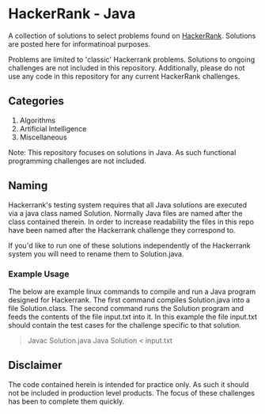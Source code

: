 HackerRank - Java
================
A collection of solutions to select problems found on [HackerRank](http://hackerrank.com/). Solutions are posted here for informatinoal purposes. 

Problems are limited to 'classic' Hackerrank problems. Solutions to ongoing challenges are not included in this repository. Additionally, please do not use any code in this repository for any current HackerRank challenges. 

## Categories
1. Algorithms
2. Artificial Intelligence
3. Miscellaneous

Note: This repository focuses on solutions in Java. As such functional programming challenges are not included.

## Naming
Hackerrank's testing system requires that all Java solutions are executed via a java class named Solution. Normally Java files are named after the class contained therein. In order to increase readability the files in this repo have been named after the Hackerrank challenge they correspond to. 

If you'd like to run one of these solutions independently of the Hackerrank system you will need to rename them to Solution.java.

### Example Usage
The below are example linux commands to compile and run a Java program designed for Hackerrank. The first command compiles Solution.java into a file Solution.class. The second command runs the Solution program and feeds the contents of the file input.txt into it. In this example the file input.txt should contain the test cases for the challenge specific to that solution.

> Javac Solution.java
> Java Solution < input.txt

## Disclaimer

The code contained herein is intended for practice only. As such it should not be included in production level products. The focus of these challenges has been to complete them quickly.